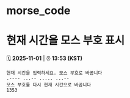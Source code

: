# morse_code
# 현재 시간을 모스 부호 표시
<!-- MORSE_TIME_START -->
🗓️ **2025-11-01** | ⏰ **13:53 (KST)**

```
현재 시간을 입력하세요. 모스 부호로 바꿉니다
.---- ...-- ..... ...--
모스 부호를 다시 현재 시간으로 바꿉니다
1353
```
<!-- MORSE_TIME_END -->
